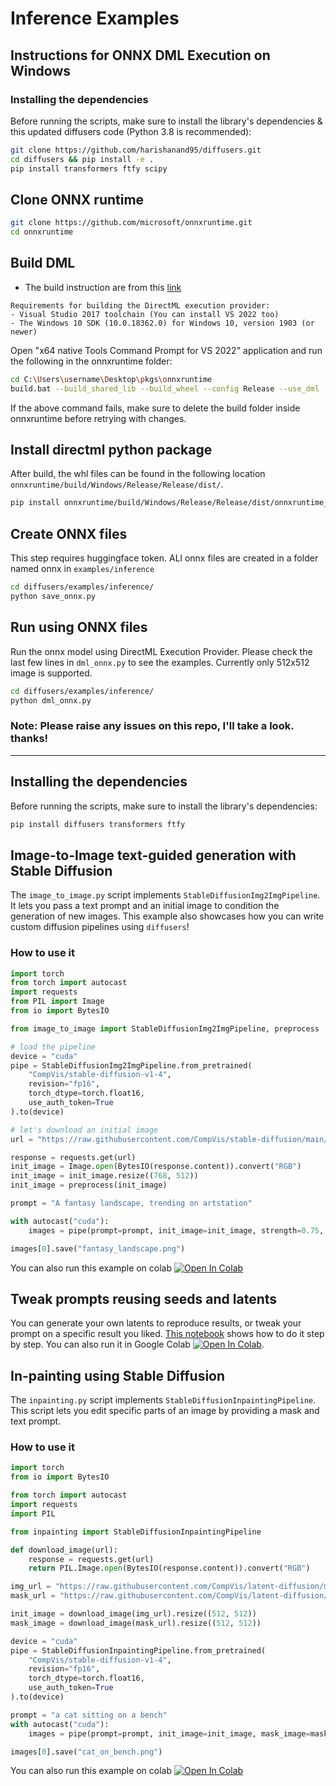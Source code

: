 # Inference Examples

## Instructions for ONNX DML Execution on Windows
### Installing the dependencies

Before running the scripts, make sure to install the library's dependencies & this updated diffusers code (Python 3.8 is recommended):

```bash
git clone https://github.com/harishanand95/diffusers.git
cd diffusers && pip install -e .
pip install transformers ftfy scipy
```

## Clone ONNX runtime 

```bash
git clone https://github.com/microsoft/onnxruntime.git
cd onnxruntime 
```

## Build DML 
- The build instruction are from this [link](https://onnxruntime.ai/docs/execution-providers/DirectML-ExecutionProvider.html#build)

> 
    Requirements for building the DirectML execution provider:
    - Visual Studio 2017 toolchain (You can install VS 2022 too)
    - The Windows 10 SDK (10.0.18362.0) for Windows 10, version 1903 (or newer)

Open "x64 native Tools Command Prompt for VS 2022" application and run the following in the onnxruntime folder:

```bash
cd C:\Users\username\Desktop\pkgs\onnxruntime
build.bat --build_shared_lib --build_wheel --config Release --use_dml --cmake_generator "Visual Studio 17 2022" --parallel --skip_tests
```
If the above command fails, make sure to delete the build folder inside onnxruntime before retrying with changes.

## Install directml python package
After build, the whl files can be found in the following location `onnxruntime/build/Windows/Release/Release/dist/`.

```bash
pip install onnxruntime/build/Windows/Release/Release/dist/onnxruntime_directml-1.13.0-cp38-cp38-win_amd64.whl
```

## Create ONNX files
This step requires huggingface token. ALl onnx files are created in a folder named onnx in `examples/inference`

```bash
cd diffusers/examples/inference/
python save_onnx.py 
```

## Run using ONNX files
Run the onnx model using DirectML Execution Provider. Please check the last few lines in `dml_onnx.py` to see the examples.
Currently only 512x512 image is supported. 

```bash
cd diffusers/examples/inference/
python dml_onnx.py 
```


### Note: Please raise any issues on this repo, I'll take a look. thanks!


----------------------------------------------------------------------------------------




## Installing the dependencies

Before running the scripts, make sure to install the library's dependencies:

```bash
pip install diffusers transformers ftfy
```

## Image-to-Image text-guided generation with Stable Diffusion

The `image_to_image.py` script implements `StableDiffusionImg2ImgPipeline`. It lets you pass a text prompt and an initial image to condition the generation of new images. This example also showcases how you can write custom diffusion pipelines using `diffusers`!

### How to use it


```python
import torch
from torch import autocast
import requests
from PIL import Image
from io import BytesIO

from image_to_image import StableDiffusionImg2ImgPipeline, preprocess

# load the pipeline
device = "cuda"
pipe = StableDiffusionImg2ImgPipeline.from_pretrained(
    "CompVis/stable-diffusion-v1-4",
    revision="fp16", 
    torch_dtype=torch.float16,
    use_auth_token=True
).to(device)

# let's download an initial image
url = "https://raw.githubusercontent.com/CompVis/stable-diffusion/main/assets/stable-samples/img2img/sketch-mountains-input.jpg"

response = requests.get(url)
init_image = Image.open(BytesIO(response.content)).convert("RGB")
init_image = init_image.resize((768, 512))
init_image = preprocess(init_image)

prompt = "A fantasy landscape, trending on artstation"

with autocast("cuda"):
    images = pipe(prompt=prompt, init_image=init_image, strength=0.75, guidance_scale=7.5)["sample"]

images[0].save("fantasy_landscape.png")
```
You can also run this example on colab [![Open In Colab](https://colab.research.google.com/assets/colab-badge.svg)](https://colab.research.google.com/github/patil-suraj/Notebooks/blob/master/image_2_image_using_diffusers.ipynb)

## Tweak prompts reusing seeds and latents

You can generate your own latents to reproduce results, or tweak your prompt on a specific result you liked. [This notebook](stable-diffusion-seeds.ipynb) shows how to do it step by step. You can also run it in Google Colab [![Open In Colab](https://colab.research.google.com/assets/colab-badge.svg)](https://colab.research.google.com/github/pcuenca/diffusers-examples/blob/main/notebooks/stable-diffusion-seeds.ipynb).


## In-painting using Stable Diffusion

The `inpainting.py` script implements `StableDiffusionInpaintingPipeline`. This script lets you edit specific parts of an image by providing a mask and text prompt.

### How to use it

```python
import torch
from io import BytesIO

from torch import autocast
import requests
import PIL

from inpainting import StableDiffusionInpaintingPipeline

def download_image(url):
    response = requests.get(url)
    return PIL.Image.open(BytesIO(response.content)).convert("RGB")

img_url = "https://raw.githubusercontent.com/CompVis/latent-diffusion/main/data/inpainting_examples/overture-creations-5sI6fQgYIuo.png"
mask_url = "https://raw.githubusercontent.com/CompVis/latent-diffusion/main/data/inpainting_examples/overture-creations-5sI6fQgYIuo_mask.png"

init_image = download_image(img_url).resize((512, 512))
mask_image = download_image(mask_url).resize((512, 512))

device = "cuda"
pipe = StableDiffusionInpaintingPipeline.from_pretrained(
    "CompVis/stable-diffusion-v1-4",
    revision="fp16", 
    torch_dtype=torch.float16,
    use_auth_token=True
).to(device)

prompt = "a cat sitting on a bench"
with autocast("cuda"):
    images = pipe(prompt=prompt, init_image=init_image, mask_image=mask_image, strength=0.75)["sample"]

images[0].save("cat_on_bench.png")
```

You can also run this example on colab [![Open In Colab](https://colab.research.google.com/assets/colab-badge.svg)](https://colab.research.google.com/github/patil-suraj/Notebooks/blob/master/in_painting_with_stable_diffusion_using_diffusers.ipynb)
